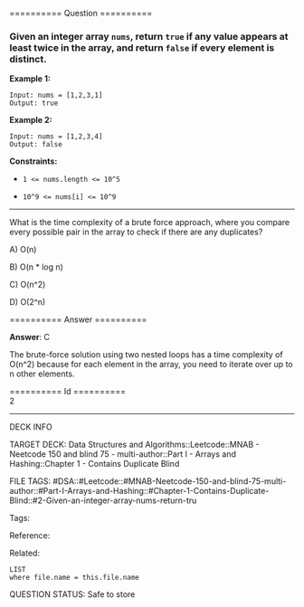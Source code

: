 ========== Question ==========  

### Given an integer array `nums`, return `true` if any value appears at least twice in the array, and return `false` if every element is distinct.

**Example 1:**

```
Input: nums = [1,2,3,1]
Output: true
```

**Example 2:**

```
Input: nums = [1,2,3,4]
Output: false
```

**Constraints:**

- `1 <= nums.length <= 10^5`

- `10^9 <= nums[i] <= 10^9`

---

What is the time complexity of a brute force approach, where you compare every
possible pair in the array to check if there are any duplicates?

A) O(n)

B) O(n \* log n)

C) O(n^2)

D) O(2^n)  

========== Answer ==========  

**Answer**: C

The brute-force solution using two nested loops has a time complexity of O(n^2)
because for each element in the array, you need to iterate over up to n other
elements.

========== Id ==========  
2

---

DECK INFO

TARGET DECK: Data Structures and Algorithms::Leetcode::MNAB - Neetcode 150 and blind 75 - multi-author::Part I - Arrays and Hashing::Chapter 1 - Contains Duplicate Blind

FILE TAGS: #DSA::#Leetcode::#MNAB-Neetcode-150-and-blind-75-multi-author::#Part-I-Arrays-and-Hashing::#Chapter-1-Contains-Duplicate-Blind::#2-Given-an-integer-array-nums-return-tru

Tags:

Reference:

Related:

```dataview
LIST
where file.name = this.file.name
```
QUESTION STATUS: Safe to store

